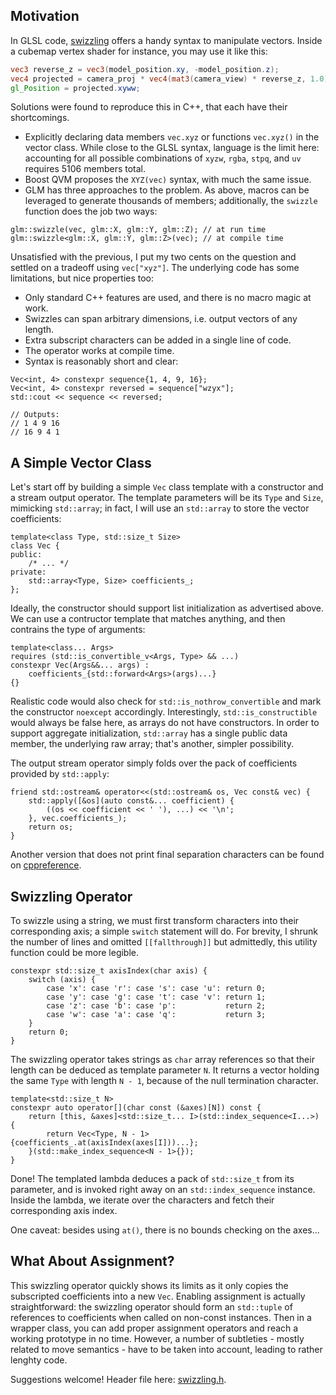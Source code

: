 ## Motivation

In GLSL code, [swizzling](https://www.khronos.org/opengl/wiki/Data_Type_(GLSL)#Swizzling) offers a handy syntax to manipulate vectors.
Inside a cubemap vertex shader for instance, you may use it like this:

```glsl
vec3 reverse_z = vec3(model_position.xy, -model_position.z);
vec4 projected = camera_proj * vec4(mat3(camera_view) * reverse_z, 1.0);
gl_Position = projected.xyww;
```

Solutions were found to reproduce this in C++, that each have their shortcomings.
* Explicitly declaring data members `vec.xyz` or functions `vec.xyz()` in the vector class.
  While close to the GLSL syntax, language is the limit here: accounting for all possible combinations of `xyzw`, `rgba`, `stpq`, and `uv` requires 5106 members total.
* Boost QVM proposes the `XYZ(vec)` syntax, with much the same issue.
* GLM has three approaches to the problem.
  As above, macros can be leveraged to generate thousands of members; additionally, the `swizzle` function does the job two ways:

```cpp20
glm::swizzle(vec, glm::X, glm::Y, glm::Z); // at run time
glm::swizzle<glm::X, glm::Y, glm::Z>(vec); // at compile time
```

Unsatisfied with the previous, I put my two cents on the question and settled on a tradeoff using `vec["xyz"]`.
The underlying code has some limitations, but nice properties too:
* Only standard C++ features are used, and there is no macro magic at work.
* Swizzles can span arbitrary dimensions, i.e. output vectors of any length.
* Extra subscript characters can be added in a single line of code.
* The operator works at compile time.
* Syntax is reasonably short and clear:

```cpp20
Vec<int, 4> constexpr sequence{1, 4, 9, 16};
Vec<int, 4> constexpr reversed = sequence["wzyx"];
std::cout << sequence << reversed;

// Outputs:
// 1 4 9 16
// 16 9 4 1
```

## A Simple Vector Class

Let's start off by building a simple `Vec` class template with a constructor and a stream output operator.
The template parameters will be its `Type` and `Size`, mimicking `std::array`; in fact, I will use an `std::array` to store the vector coefficients:

```cpp20
template<class Type, std::size_t Size>
class Vec {
public:
    /* ... */
private:
    std::array<Type, Size> coefficients_;
};
```

Ideally, the constructor should support list initialization as advertised above.
We can use a contructor template that matches anything, and then contrains the type of arguments:

```cpp20
template<class... Args>
requires (std::is_convertible_v<Args, Type> && ...)
constexpr Vec(Args&&... args) :
    coefficients_{std::forward<Args>(args)...}
{}
```

Realistic code would also check for `std::is_nothrow_convertible` and mark the constructor `noexcept` accordingly.
Interestingly, `std::is_constructible` would always be false here, as arrays do not have constructors.
In order to support aggregate initialization, `std::array` has a single public data member, the underlying raw array; that's another, simpler possibility.

The output stream operator simply folds over the pack of coefficients provided by `std::apply`:

```cpp20
friend std::ostream& operator<<(std::ostream& os, Vec const& vec) {
    std::apply([&os](auto const&... coefficient) {
        ((os << coefficient << ' '), ...) << '\n';
    }, vec.coefficients_);
    return os;
}
```

Another version that does not print final separation characters can be found on [cppreference](https://en.cppreference.com/w/cpp/utility/apply).

## Swizzling Operator

To swizzle using a string, we must first transform characters into their corresponding axis; a simple `switch` statement will do.
For brevity, I shrunk the number of lines and omitted `[[fallthrough]]` but admittedly, this utility function could be more legible.

```cpp20
constexpr std::size_t axisIndex(char axis) {
    switch (axis) {
        case 'x': case 'r': case 's': case 'u': return 0;
        case 'y': case 'g': case 't': case 'v': return 1;
        case 'z': case 'b': case 'p':           return 2;
        case 'w': case 'a': case 'q':           return 3;
    }
    return 0;
}
```

The swizzling operator takes strings as `char` array references so that their length can be deduced as template parameter `N`.
It returns a vector holding the same `Type` with length `N - 1`, because of the null termination character.

```cpp20
template<std::size_t N>
constexpr auto operator[](char const (&axes)[N]) const {
    return [this, &axes]<std::size_t... I>(std::index_sequence<I...>) {
        return Vec<Type, N - 1>{coefficients_.at(axisIndex(axes[I]))...};
    }(std::make_index_sequence<N - 1>{});
}
```

Done!
The templated lambda deduces a pack of `std::size_t` from its parameter, and is invoked right away on an `std::index_sequence` instance.
Inside the lambda, we iterate over the characters and fetch their corresponding axis index.

One caveat: besides using `at()`, there is no bounds checking on the axes...

## What About Assignment?

This swizzling operator quickly shows its limits as it only copies the subscripted coefficients into a new `Vec`.
Enabling assignment is actually straightforward: the swizzling operator should form an `std::tuple` of references to coefficients when called on non-const instances.
Then in a wrapper class, you can add proper assignment operators and reach a working prototype in no time.
However, a number of subtleties - mostly related to move semantics - have to be taken into account, leading to rather lenghty code.

Suggestions welcome!
Header file here: [swizzling.h](./swizzling.h).
